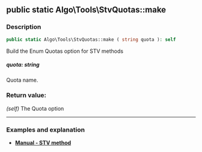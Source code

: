 ## public static Algo\Tools\StvQuotas::make

### Description    

```php
public static Algo\Tools\StvQuotas::make ( string quota ): self
```

Build the Enum Quotas option for STV methods
    

##### **quota:** *string*   
Quota name.    


### Return value:   

*(self)* The Quota option


---------------------------------------

### Examples and explanation

* **[Manual - STV method](https://github.com/julien-boudry/Condorcet/blob/master/VOTING_METHODS.md#single-transferable-vote)**    

